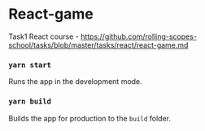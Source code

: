# React-game

Task1 React course - https://github.com/rolling-scopes-school/tasks/blob/master/tasks/react/react-game.md

### `yarn start`

Runs the app in the development mode.

### `yarn build`

Builds the app for production to the `build` folder.
